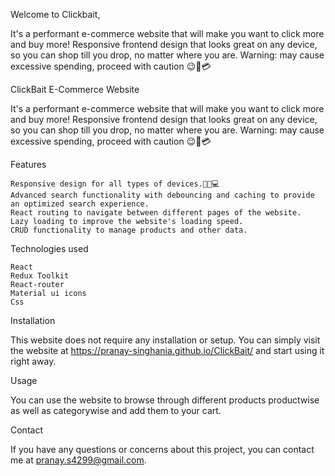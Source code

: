 Welcome to Clickbait,

It's a performant e-commerce website that will make you want to click more and buy more! Responsive frontend design that looks great on any device, so you can shop till you drop, no matter where you are. Warning: may cause excessive spending, proceed with caution 😉💸💳

ClickBait E-Commerce Website

It's a performant e-commerce website that will make you want to click more and buy more! Responsive frontend design that looks great on any device, so you can shop till you drop, no matter where you are. Warning: may cause excessive spending, proceed with caution 😉💸💳

Features

    Responsive design for all types of devices.📱📑💻
    Advanced search functionality with debouncing and caching to provide an optimized search experience.
    React routing to navigate between different pages of the website.
    Lazy loading to improve the website's loading speed.
    CRUD functionality to manage products and other data.

Technologies used

    React
    Redux Toolkit
    React-router
    Material ui icons 
    Css

Installation

This website does not require any installation or setup. You can simply visit the website at https://pranay-singhania.github.io/ClickBait/ and start using it right away.

Usage

You can use the website to browse through different products productwise as well as categorywise and add them to your cart.

Contact

If you have any questions or concerns about this project, you can contact me at pranay.s4299@gmail.com.
